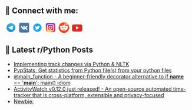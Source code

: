 ## 🔎 Connect with me:
[<img src="https://github.com/bullbesh/bullbesh/blob/main/images/Telegram.png" width="32" height="32" />](https://t.me/bullbesh)
[<img src="https://github.com/bullbesh/bullbesh/blob/main/images/VK.png" width="32" height="32" />](https://vk.com/bullbesh)
[<img src="https://github.com/bullbesh/bullbesh/blob/main/images/Twitter.png" width="32" height="32" />](https://twitter.com/bullbesh1)
[<img src="https://github.com/bullbesh/bullbesh/blob/main/images/Instagram.png" width="32" height="32" />](https://www.instagram.com/bullbesh)
[<img src="https://github.com/bullbesh/bullbesh/blob/main/images/Reddit.png" width="32" height="32" />](https://www.reddit.com/user/bullbesh)
[<img src="https://github.com/bullbesh/bullbesh/blob/main/images/YouTube.png" width="32" height="32" />](https://www.youtube.com/channel/UCtfjRs6uzgq5mfm8S06WTcg)

## 📕 Latest r/Python Posts
<!-- BLOG-POST-LIST:START -->
- [Implementing track changes via Python &amp; NLTK](https://www.reddit.com/r/Python/comments/x2ih1c/implementing_track_changes_via_python_nltk/)
- [PypStats, Get statistics from Python file&lpar;s&rpar; from your python files](https://www.reddit.com/r/Python/comments/x2hwsz/pypstats_get_statistics_from_python_files_from/)
- [@main_function - A beginner-friendly decorator alternative to if __name__ == &#39;__main__&#39;: main&lpar;&rpar; idiom](https://www.reddit.com/r/Python/comments/x2hd7r/main_function_a_beginnerfriendly_decorator/)
- [ActivityWatch v0.12.0 just released! - An open-source automated time-tracker that is cross-platform, extensible and privacy-focused](https://www.reddit.com/r/Python/comments/x2fxmn/activitywatch_v0120_just_released_an_opensource/)
- [Newbie:](https://www.reddit.com/r/Python/comments/x2ffie/newbie/)
<!-- BLOG-POST-LIST:END -->
